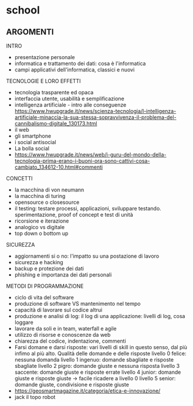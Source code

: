 # school

ARGOMENTI
--------
INTRO
- presentazione personale
- informatica e trattamento dei dati: cosa è l'informatica	
- campi applicativi dell'informatica, classici e nuovi

TECNOLOGIE E LORO EFFETTI
- tecnologia trasparente ed opaca
- interfaccia utente, usabilità e semplificazione
- intelligenza artificiale - intro alle conseguenze https://www.hwupgrade.it/news/scienza-tecnologia/l-intelligenza-artificiale-minaccia-la-sua-stessa-sopravvivenza-il-problema-del-cannibalismo-digitale_130173.html
- il web
- gli smartphone 
- i social antisocial
- La bolla social
- https://www.hwupgrade.it/news/web/i-guru-del-mondo-della-tecnologia-prima-erano-i-buoni-ora-sono-cattivi-cosa-cambiato_134612-10.html#commenti

CONCETTI
- la macchina di von neumann
- la macchina di turing
- opensource o closesource
- il testing: testare processi, applicazioni, sviluppare testando. sperimentazione, proof of concept e test di unità
- ricorsione e iterazione
- analogico vs digitale
- top down o bottom up

SICUREZZA
- aggiornamenti si o no: l'impatto su una postazione di lavoro
- sicurezza e hacking
- backup e protezione dei dati
- phishing e importanza dei dati personali 

METODI DI PROGRAMMAZIONE
- ciclo di vita del software
- produzione di software VS mantenimento nel tempo
- capacità di lavorare sul codice altrui
- produzione e analisi di log: il log di una applicazione: livelli di log, cosa loggare
- lavorare da soli e in team, waterfall e agile
- utilizzo di risorse e conoscenze da web
- chiarezza del codice, indentazione, commenti 
- Farsi domane e darsi risposte: vari livelli di skill in questo senso, dal più infimo al più alto. Qualità delle domande e delle risposte
	livello 0 felice: nessuna domanda 
	livello 1 ingenuo: domande sbagliate e risposte sbagliate
	livello 2 pigro: domande giuste e nessuna risposta
	livello 3 saccente: domande giuste e risposte errate
	livello 4 junior: domande giuste e risposte giuste -> facile ricadere a livello 0
	livello 5 senior: domande giuste, condivisione e risposte giuste
- https://geosmartmagazine.it/categoria/etica-e-innovazione/
- jack il topo robot 
